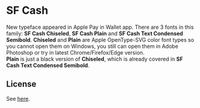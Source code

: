 # SF Cash
New typeface appeared in Apple Pay in Wallet app. There are 3 fonts in this family: **SF Cash Chiseled**, **SF Cash Plain** and **SF Cash Text Condensed Semibold**. **Chiseled** and **Plain** are Apple OpenType-SVG color font types so you cannot open them on Windows, you still can open them in Adobe Photoshop or try in latest Chrome/Firefox/Edge version.  
**Plain** is just a black version of **Chiseled**, which is already covered in **SF Cash Text Condensed Semibold**.
## License
See [here](../README.md#license).
